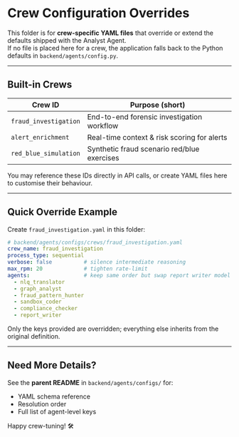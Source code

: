 # Crew Configuration Overrides

This folder is for **crew-specific YAML files** that override or extend the defaults shipped with the Analyst Agent.  
If no file is placed here for a crew, the application falls back to the Python defaults in `backend/agents/config.py`.

---

## Built-in Crews

| Crew ID              | Purpose (short)                             |
|----------------------|---------------------------------------------|
| `fraud_investigation`| End-to-end forensic investigation workflow  |
| `alert_enrichment`   | Real-time context & risk scoring for alerts |
| `red_blue_simulation`| Synthetic fraud scenario red/blue exercises |

You may reference these IDs directly in API calls, or create YAML files here to customise their behaviour.

---

## Quick Override Example

Create `fraud_investigation.yaml` in this folder:

```yaml
# backend/agents/configs/crews/fraud_investigation.yaml
crew_name: fraud_investigation
process_type: sequential
verbose: false          # silence intermediate reasoning
max_rpm: 20             # tighten rate-limit
agents:                 # keep same order but swap report writer model
  - nlq_translator
  - graph_analyst
  - fraud_pattern_hunter
  - sandbox_coder
  - compliance_checker
  - report_writer
```

Only the keys provided are overridden; everything else inherits from the original definition.

---

## Need More Details?

See the **parent README** in `backend/agents/configs/` for:

* YAML schema reference  
* Resolution order  
* Full list of agent-level keys

Happy crew-tuning! 🛠️
